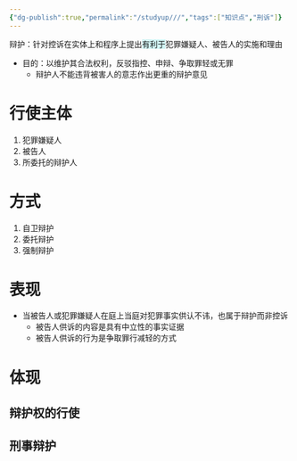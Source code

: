 ```yaml
---
{"dg-publish":true,"permalink":"/studyup///","tags":["知识点","刑诉"]}
---
```


辩护：针对控诉在实体上和程序上提出<span style="background:rgba(173, 239, 239, 0.55)">有利于</span>犯罪嫌疑人、被告人的实施和理由
- 目的：以维护其合法权利，反驳指控、申辩、争取罪轻或无罪
	- 辩护人不能违背被害人的意志作出更重的辩护意见
# 行使主体
1. 犯罪嫌疑人
2. 被告人
3. 所委托的辩护人
# 方式
1. 自卫辩护
2. 委托辩护
3. 强制辩护
# 表现
- 当被告人或犯罪嫌疑人在庭上当庭对犯罪事实供认不讳，也属于辩护而非控诉
	- 被告人供诉的内容是具有中立性的事实证据
	- 被告人供诉的行为是争取罪行减轻的方式
# 体现
## 辩护权的行使
## 刑事辩护
